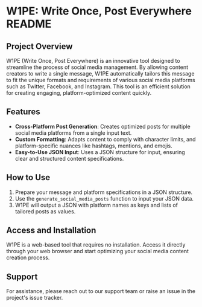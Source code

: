 # W1PE: Write Once, Post Everywhere README

## Project Overview

W1PE (Write Once, Post Everywhere) is an innovative tool designed to streamline the process of social media management. By allowing content creators to write a single message, W1PE automatically tailors this message to fit the unique formats and requirements of various social media platforms such as Twitter, Facebook, and Instagram. This tool is an efficient solution for creating engaging, platform-optimized content quickly.

## Features

- **Cross-Platform Post Generation**: Creates optimized posts for multiple social media platforms from a single input text.
- **Custom Formatting**: Adapts content to comply with character limits, and platform-specific nuances like hashtags, mentions, and emojis.
- **Easy-to-Use JSON Input**: Uses a JSON structure for input, ensuring clear and structured content specifications.

## How to Use

1. Prepare your message and platform specifications in a JSON structure.
2. Use the `generate_social_media_posts` function to input your JSON data.
3. W1PE will output a JSON with platform names as keys and lists of tailored posts as values.

## Access and Installation

W1PE is a web-based tool that requires no installation. Access it directly through your web browser and start optimizing your social media content creation process.

## Support

For assistance, please reach out to our support team or raise an issue in the project's issue tracker.
